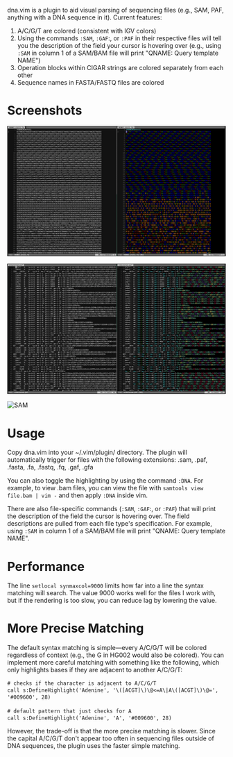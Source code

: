 dna.vim is a plugin to aid visual parsing of sequencing files (e.g., SAM, PAF, anything with a DNA sequence in it). Current features:

1. A/C/G/T are colored (consistent with IGV colors)
2. Using the commands `:SAM`, `:GAF`:, or `:PAF` in their respective files will tell you the description of the field your cursor is hovering over (e.g., using `:SAM` in column 1 of a SAM/BAM file will print "QNAME: Query template NAME")
3. Operation blocks within CIGAR strings are colored separately from each other
4. Sequence names in FASTA/FASTQ files are colored

# Screenshots

![FASTA](images/dna-vim-fasta.png)

![PAF](images/dna-vim-paf.png)

![SAM](images/dna-vim-sam.png)

# Usage

Copy dna.vim into your ~/.vim/plugin/ directory. The plugin will automatically trigger for files with the following extensions: .sam, .paf, .fasta, .fa, .fastq, .fq, .gaf, .gfa

You can also toggle the highlighting by using the command `:DNA`. For example, to view .bam files, you can view the file with `samtools view file.bam | vim -` and then apply `:DNA` inside vim.

There are also file-specific commands (`:SAM`, `:GAF`:, or `:PAF`) that will print the description of the field the cursor is hovering over. The field descriptions are pulled from each file type's specification. For example, using `:SAM` in column 1 of a SAM/BAM file will print "QNAME: Query template NAME".

# Performance

The line `setlocal synmaxcol=9000` limits how far into a line the syntax matching will search. The value 9000 works well for the files I work with, but if the rendering is too slow, you can reduce lag by lowering the value.

# More Precise Matching

The default syntax matching is simple—every A/C/G/T will be colored regardless of context (e.g., the G in HG002 would also be colored). You can implement more careful matching with something like the following, which only highlights bases if they are adjacent to another A/C/G/T:

```
# checks if the character is adjacent to A/C/G/T
call s:DefineHighlight('Adenine', '\([ACGT]\)\@<=A\|A\([ACGT]\)\@=', '#009600', 28)

# default pattern that just checks for A
call s:DefineHighlight('Adenine', 'A', '#009600', 28)
```

However, the trade-off is that the more precise matching is slower. Since the capital A/C/G/T don't appear too often in sequencing files outside of DNA sequences, the plugin uses the faster simple matching.

